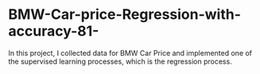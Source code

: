 # BMW-Car-price-Regression-with-accuracy-81-
In this project, I collected data for BMW Car Price and implemented one of the supervised learning processes, which is the regression process.
